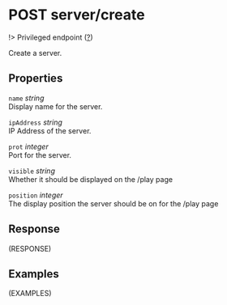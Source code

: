 # <span class="badge badge-light">POST</span> <span class="badge badge-light">server/create</span>

!> Privileged endpoint ([?](privileged.md))

Create a server.

## Properties

`name` *string*  
Display name for the server.

`ipAddress` *string*  
IP Address of the server.

`prot` *integer*  
Port for the server.

`visible` *string*  
Whether it should be displayed on the /play page

`position` *integer*  
The display position the server should be on for the /play page


## Response

(RESPONSE)

## Examples

(EXAMPLES)
